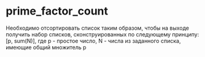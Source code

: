 # prime_factor_count
Необходимо отсортировать список таким образом, чтобы на выходе получить набор списков, сконструированных по следующему принципу: [p, sum(N)], где p - простое число, N - числа из заданного списка, имеющие общий множитель p

